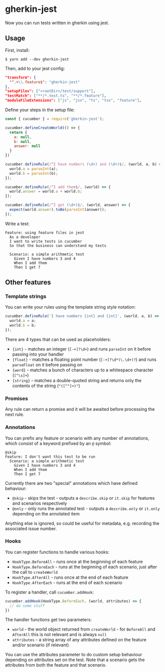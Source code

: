 # gherkin-jest

Now you can run tests written in gherkin using jest.

## Usage

First, install:

    $ yarn add --dev gherkin-jest

Then, add to your jest config:

```json
"transform": {
  "^.+\\.feature$": "gherkin-jest"
},
"setupFiles": ["<rootDir>/test/support"],
"testMatch": ["**/*.test.ts", "**/*.feature"],
"moduleFileExtensions": ["js", "jsx", "ts", "tsx", "feature"],
```

Define your steps in the setup file:

```js
const { cucumber } = require('gherkin-jest');

cucumber.defineCreateWorld(() => {
  return {
    a: null,
    b: null,
    answer: null
  }
})

cucumber.defineRule(/^I have numbers (\d+) and (\d+)$/, (world, a, b) => {
  world.a = parseInt(a);
  world.b = parseInt(b);
});

cucumber.defineRule(/^I add them$/, (world) => {
  world.answer = world.a + world.b;
});

cucumber.defineRule(/^I get (\d+)$/, (world, answer) => {
  expect(world.answer).toBe(parseInt(answer));
});
```

Write a test:

```gherkin
Feature: using feature files in jest
  As a developer
  I want to write tests in cucumber
  So that the business can understand my tests

  Scenario: a simple arithmetic test
    Given I have numbers 3 and 4
    When I add them
    Then I get 7
```

## Other features

### Template strings

You can write your rules using the template string style notation:

```js
cucumber.defineRule('I have numbers {int} and {int}', (world, a, b) => {
  world.a = a;
  world.b = b;
});
```

There are 4 types that can be used as placeholders:

  * `{int}` - matches an integer (`[-+]?\d+`) and runs `parseInt` on it before passing into your handler
  * `{float}` - matches a floating point number (`[-+]?\d*(\.\d+)?`) and runs `parseFloat` on it before passing on
  * `{word}` - matches a bunch of characters up to a whitespace character (`[^\s]+`)
  * `{string}` - matches a double-quoted string and returns only the contents of the string (`"([^"]+)"`)


###  Promises

Any rule can return a promise and it will be awaited before processing the next rule.

### Annotations

You can prefix any feature or scenario with any number of annotations, which consist of a keyword prefixed by an `@` symbol:

```gherkin
@skip
Feature: I don't want this test to be run
  Scenario: a simple arithmetic test
    Given I have numbers 3 and 4
    When I add them
    Then I get 7
```

Currently there are two "special" annotations which have defined behaviour:

  * `@skip` - skips the test - outputs a `describe.skip` or `it.skip` for features and scenarios respectively
  * `@only` - only runs the annotated test - outputs a `describe.only` or `it.only` depending on the annotated item

Anything else is ignored, so could be useful for metadata, e.g. recording the associated issue number.

### Hooks

You can register functions to handle various hooks:

  * `HookType.BeforeAll` - runs once at the beginning of each feature
  * `HookType.BeforeEach` - runs at the beginning of each scenario, just after the call to `createWorld`
  * `HookType.AfterAll` - runs once at the end of each feature
  * `HookType.AfterEach` - runs at the end of each scenario

To register a handler, call `cucumber.addHook`:

```js
cucumber.addHook(HookType.BeforeEach, (world, attributes) => {
  // do some stuff
})
```

The handler functions get two parameters:

  * `world` - the world object returned from `createWorld` - for `BeforeAll` and `AfterAll` this is not relevant and is always `null`
  * `attributes` - a string array of any attributes defined on the feature and/or scenario (if relevant)

You can use the attributes parameter to do custom setup behaviour depending on attributes set on the test.  Note that a scenario
gets the attributes from both the feature and that scenario.
